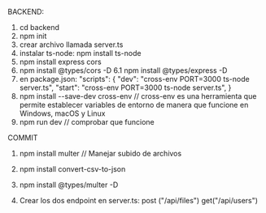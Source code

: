 BACKEND:

1. cd backend
2. npm init
3. crear archivo llamada server.ts
4. instalar ts-node: npm install ts-node
5. npm install express cors
6. npm install @types/cors -D
   6.1 npm install @types/express -D
7. en package.json: "scripts": {
   "dev": "cross-env PORT=3000 ts-node server.ts",
   "start": "cross-env PORT=3000 ts-node server.ts", }
8. npm install --save-dev cross-env // cross-env es una herramienta que permite establecer variables de entorno de manera que funcione en Windows, macOS y Linux
9. npm run dev // comprobar que funcione

COMMIT

1. npm install multer // Manejar subido de archivos
2. npm install convert-csv-to-json
3. npm install @types/multer -D

4. Crear los dos endpoint en server.ts: post ("/api/files") get("/api/users")
